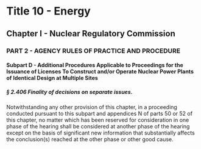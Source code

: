 
# Title 10 - Energy
## Chapter I - Nuclear Regulatory Commission
### PART 2 - AGENCY RULES OF PRACTICE AND PROCEDURE
#### Subpart D - Additional Procedures Applicable to Proceedings for the Issuance of Licenses To Construct and/or Operate Nuclear Power Plants of Identical Design at Multiple Sites
##### § 2.406 Finality of decisions on separate issues.

Notwithstanding any other provision of this chapter, in a proceeding conducted pursuant to this subpart and appendices N of parts 50 or 52 of this chapter, no matter which has been reserved for consideration in one phase of the hearing shall be considered at another phase of the hearing except on the basis of significant new information that substantially affects the conclusion(s) reached at the other phase or other good cause.
